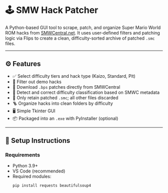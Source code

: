 # 🕹️ SMW Hack Patcher

A Python-based GUI tool to scrape, patch, and organize Super Mario World ROM hacks from [SMWCentral.net](https://www.smwcentral.net). It uses user-defined filters and patching logic via Flips to create a clean, difficulty-sorted archive of patched `.smc` files.

---

## ⚙️ Features

- ✅ Select difficulty tiers and hack type (Kaizo, Standard, Pit)
- 🚫 Filter out demo hacks
- 🔽 Download `.bps` patches directly from SMWCentral
- 🧠 Detect and correct difficulty classification based on SMWC metadata
- 🧼 Only retain patched `.smc`; all other files discarded
- 🪜 Organize hacks into clean folders by difficulty
- 🖥️ Simple Tkinter GUI
- 📦 Packaged into an `.exe` with PyInstaller (optional)

---

## 🧪 Setup Instructions

### Requirements

- Python 3.9+
- VS Code (recommended)
- Required modules:
  ```bash
  pip install requests beautifulsoup4
